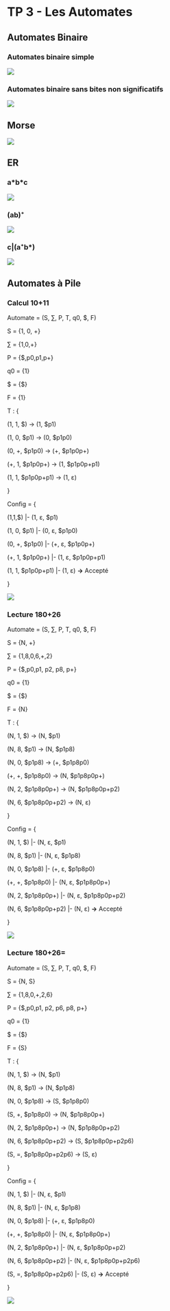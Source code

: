# TP 3 - Les Automates

## Automates Binaire

### Automates binaire simple

![](images/automate_binaire_simple.png)

### Automates binaire sans bites non significatifs

![](images/automates_binaire_no_unsig_bites.png)

## Morse

![](images/morse.png)

## ER

### a\*b\*c

![](images/er1_a*b*c.png)

### (ab)⁺

![](images/er2_ab+.png)

### c|(a⁺b\*)

![](images/er3.png)

## Automates à Pile

### Calcul 10+11

Automate = (S, ∑, P, T, q0, $, F)



S = {1, 0, +}

∑ = {1,0,+}

P = {$,p0,p1,p+}

q0 = {1}

$ = {$}

F = {1}




T : {

   (1, 1, $) -> (1, $p1)
   
   (1, 0, $p1) -> (0, $p1p0)
   
   (0, +, $p1p0) -> (+, $p1p0p+)
   
   (+, 1, $p1p0p+) -> (1, $p1p0p+p1)
   
   (1, 1, $p1p0p+p1) -> (1,  ε)
   
}



Config = {

   (1,1,$) |- (1,  ε, $p1)
    
   (1, 0, $p1) |- (0,  ε, $p1p0)
   
   (0, +, $p1p0) |- (+,  ε, $p1p0p+)
   
   (+, 1, $p1p0p+) |- (1,  ε, $p1p0p+p1)
   
   (1, 1, $p1p0p+p1) |- (1,  ε) **->** Accepté
   
}

![](images/pile_addition_1.png)

### Lecture 180+26

Automate = (S, ∑, P, T, q0, $, F)



S = {N, +}

∑ = {1,8,0,6,+,2}

P = {$,p0,p1, p2, p8, p+}

q0 = {1}

$ = {$}

F = {N}




T : {

   (N, 1, $) -> (N, $p1)
   
   (N, 8, $p1) -> (N, $p1p8)
   
   (N, 0, $p1p8) -> (+, $p1p8p0)
   
   (+, +, $p1p8p0) -> (N, $p1p8p0p+)
   
   (N, 2, $p1p8p0p+) -> (N, $p1p8p0p+p2)

   (N, 6, $p1p8p0p+p2) -> (N,  ε)
   
}



Config = {

   (N, 1, $) |- (N,  ε, $p1)
   
   (N, 8, $p1) |- (N,  ε, $p1p8)
   
   (N, 0, $p1p8) |- (+,  ε, $p1p8p0)
   
   (+, +, $p1p8p0) |- (N,  ε, $p1p8p0p+)
   
   (N, 2, $p1p8p0p+) |- (N,  ε, $p1p8p0p+p2)

   (N, 6, $p1p8p0p+p2) |- (N,  ε) **->** Accepté
   
}

![](images/pile_lecture_1.png)

### Lecture 180+26=

Automate = (S, ∑, P, T, q0, $, F)



S = {N, S}

∑ = {1,8,0,+,2,6}

P = {$,p0,p1, p2, p6, p8, p+}

q0 = {1}

$ = {$}

F = {S}




T : {

   (N, 1, $) -> (N, $p1)
   
   (N, 8, $p1) -> (N, $p1p8)
   
   (N, 0, $p1p8) -> (S, $p1p8p0)
   
   (S, +, $p1p8p0) -> (N, $p1p8p0p+)
   
   (N, 2, $p1p8p0p+) -> (N, $p1p8p0p+p2)

   (N, 6, $p1p8p0p+p2) -> (S, $p1p8p0p+p2p6)

   (S, =, $p1p8p0p+p2p6) -> (S,  ε)
   
}



Config = {

   (N, 1, $) |- (N,  ε, $p1)
   
   (N, 8, $p1) |- (N,  ε, $p1p8)
   
   (N, 0, $p1p8) |- (+,  ε, $p1p8p0)
   
   (+, +, $p1p8p0) |- (N,  ε, $p1p8p0p+)
   
   (N, 2, $p1p8p0p+) |- (N,  ε, $p1p8p0p+p2)

   (N, 6, $p1p8p0p+p2) |- (N,  ε, $p1p8p0p+p2p6)
   
   (S, =, $p1p8p0p+p2p6) |- (S,  ε) **->** Accepté
   
}

![](images/pile_lecture_2.png)
